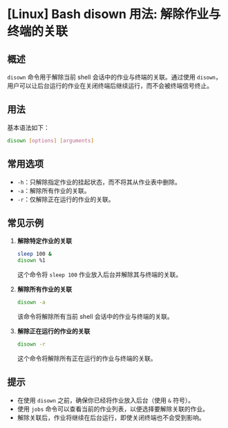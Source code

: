 # [Linux] Bash disown 用法: 解除作业与终端的关联

## 概述
`disown` 命令用于解除当前 shell 会话中的作业与终端的关联。通过使用 `disown`，用户可以让后台运行的作业在关闭终端后继续运行，而不会被终端信号终止。

## 用法
基本语法如下：
```bash
disown [options] [arguments]
```

## 常用选项
- `-h`：只解除指定作业的挂起状态，而不将其从作业表中删除。
- `-a`：解除所有作业的关联。
- `-r`：仅解除正在运行的作业的关联。

## 常见示例
1. **解除特定作业的关联**
   ```bash
   sleep 100 &
   disown %1
   ```
   这个命令将 `sleep 100` 作业放入后台并解除其与终端的关联。

2. **解除所有作业的关联**
   ```bash
   disown -a
   ```
   该命令将解除所有当前 shell 会话中的作业与终端的关联。

3. **解除正在运行的作业的关联**
   ```bash
   disown -r
   ```
   这个命令将解除所有正在运行的作业与终端的关联。

## 提示
- 在使用 `disown` 之前，确保你已经将作业放入后台（使用 `&` 符号）。
- 使用 `jobs` 命令可以查看当前的作业列表，以便选择要解除关联的作业。
- 解除关联后，作业将继续在后台运行，即使关闭终端也不会受到影响。